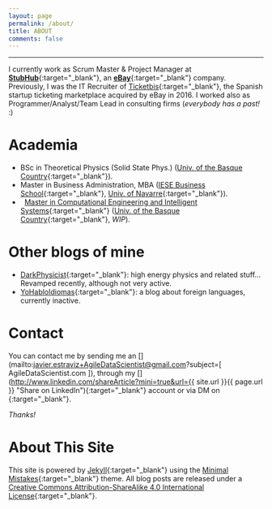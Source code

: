 ```yaml
---
layout: page
permalink: /about/
title: ABOUT
comments: false
---
```


***

I currently work as Scrum Master & Project Manager at [**StubHub**](http://stubhub.com){:target="_blank"}, an [**eBay**](http://ebay.com){:target="_blank"} company. Previously, I was the IT Recruiter of [Ticketbis](https://www.ebayinc.com/stories/news/stubhub-to-expand-its-global-reach-into-47-markets-with-the-acquisition-of-ticketbis/){:target="_blank"}, the Spanish startup ticketing marketplace acquired by eBay in 2016. I worked also as Programmer/Analyst/Team Lead in consulting firms (*everybody has a past!* :)

Academia
========
* <i class="fa fa-graduation-cap"></i> BSc in Theoretical Physics (Solid State Phys.) ([Univ. of the Basque Country](http://www.ehu.eus){:target="_blank"}).
* <i class="fa fa-graduation-cap"></i> Master in Business Administration, MBA ([IESE Business School](http://www.iese.edu){:target="_blank"}, [Univ. of Navarre](https://www.iese.edu/en/about-iese/who-we-are/university-navarra/){:target="_blank"}).
* <i class="fa fa-hand-o-right">&nbsp;</i> [Master in Computational Engineering and Intelligent Systems](http://www.ehu.eus/es/web/kisa/prestakuntza-programa){:target="_blank"} ([Univ. of the Basque Country](http://www.ehu.eus){:target="_blank"}, *WIP*).

<p></p>

Other blogs of mine
===================
- [<i class="fa fa-flask "></i> DarkPhysicist](http://DarkPhysicist.wordpress.com){:target="_blank"}: high energy physics and related stuff... Revamped recently, although not very active. 
- [<i class="fa fa-language"></i> YoHabloIdiomas](https://yohabloidiomas.wordpress.com/){:target="_blank"}: a blog about foreign languages, currently inactive.

<p></p>

Contact
=======
You can contact me by sending me an [<i class="fa fa-envelope fa-envelope-share fa-lg"></i>](mailto:javier.estraviz+AgileDataScientist@gmail.com?subject=[ AgileDataScientist.com ]), through my [<i class="fa fa-linkedin fa-linkedin-share fa-lg"></i>](http://www.linkedin.com/shareArticle?mini=true&url={{ site.url }}{{ page.url }} "Share on LinkedIn"){:target="_blank"} account or via DM on [<i class="fa fa-twitter fa-twitter-share fa-lg"></i>](http://twitter.com/estraviz){:target="_blank"}. 

*Thanks!*

<p></p>

About This Site
===============
This site is powered by [Jekyll](http://jekyllrb.com/){:target="_blank"} using the [Minimal Mistakes](http://mademistakes.com/minimal-mistakes/){:target="_blank"} theme. All blog posts are released under a [Creative Commons Attribution-ShareAlike 4.0 International License](http://creativecommons.org/licenses/by-sa/4.0/){:target="_blank"}.
